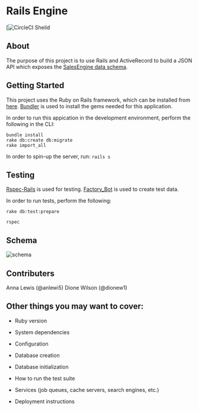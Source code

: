 # Rails Engine

[![CircleCI Sheild](https://circleci.com/gh/:owner/:repo.svg?style=shield&circle-token=:circle-token)

## About

The purpose of this project is to use Rails and ActiveRecord to build a JSON API which exposes the [SalesEngine data schema](https://github.com/turingschool-examples/sales_engine/tree/master/data).

## Getting Started

This project uses the Ruby on Rails framework, which can be installed from [here](http://installrails.com/). 
[Bundler](http://bundler.io/) is used to install the gems needed for this application.

In order to run this appication in the development environment, perform the following in the CLI:

```
bundle install
rake db:create db:migrate
rake import_all
```

In order to spin-up the server, run: `rails s`

## Testing

[Rspec-Rails](https://github.com/rspec/rspec-rails) is used for testing. 
[Factory_Bot](https://github.com/thoughtbot/factory_bot) is used to create test data.

In order to run tests, perform the following:

`rake db:test:prepare`

`rspec`

## Schema
![schema](https://content.screencast.com/users/dionew1/folders/Jing/media/233d0162-c68e-4e57-bb71-d728af70cf61/00000073.png)


## Contributers

Anna Lewis (@anlewi5) Dione Wilson (@dionew1)


## Other things you may want to cover:

* Ruby version

* System dependencies

* Configuration

* Database creation

* Database initialization

* How to run the test suite

* Services (job queues, cache servers, search engines, etc.)

* Deployment instructions
